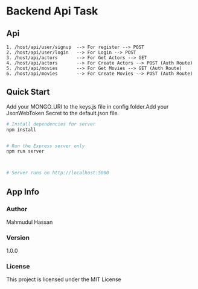 # Backend Api Task

## Api
	1. /host/api/user/signup  --> For register --> POST
	2. /host/api/user/login   --> For Login --> POST
	3. /host/api/actors       --> For Get Actors --> GET
	4. /host/api/actors       --> For Create Actors --> POST (Auth Route)
	5. /host/api/movies       --> For Get Movies --> GET (Auth Route)
	6. /host/api/movies       --> For Create Movies --> POST (Auth Route)

## Quick Start

Add your MONGO_URI to the keys.js file in config folder.Add your JsonWebToken Secret to the default.json file.

```bash
# Install dependencies for server
npm install


# Run the Express server only
npm run server



# Server runs on http://localhost:5000
```

## App Info

### Author

Mahmudul Hassan


### Version

1.0.0

### License

This project is licensed under the MIT License

